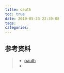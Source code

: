```yaml
---
title: oauth
toc: true
date: 2019-05-23 22:39:08
tags:
categories:
---
```






## 参考资料
> - [oauth](https://www.ruanyifeng.com/blog/2014/05/oauth_2_0.html)
> - []()
